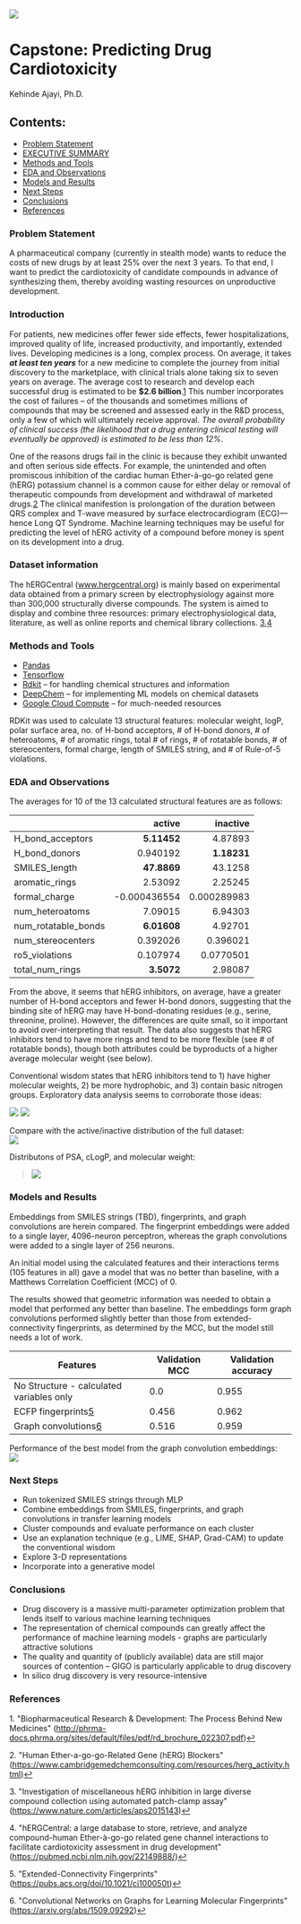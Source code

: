 # ![](https://tutorgum.com/wp-content/uploads/2020/11/molecular.png)
# Capstone: Predicting Drug Cardiotoxicity
Kehinde Ajayi, Ph.D.

## __Contents__:
- [Problem Statement](#Problem-Statement)
- [EXECUTIVE SUMMARY](#Introduction)
- [Methods and Tools](#Methods-and-Tools)
- [EDA and Observations](#EDA-and-Observations)
- [Models and Results](#Models-and-Results)
- [Next Steps](#Next-Steps)
- [Conclusions](#Conclusions)
- [References](#References)




### __Problem Statement__
A pharmaceutical company (currently in stealth mode) wants to reduce the costs of new drugs by at least 25% over the next 3 years. To that end, I want to predict the cardiotoxicity of candidate compounds in advance of synthesizing them, thereby avoiding wasting resources on unproductive development.

### __Introduction__
For patients, new medicines offer fewer side effects, fewer hospitalizations, improved quality of life, increased productivity, and importantly, extended lives. Developing medicines is a long, complex process. On average, it takes ___at least ten years___ for a new medicine to complete the journey from initial discovery to the marketplace, with clinical trials alone taking six to seven years on average. The average cost to research and develop each successful drug is estimated to be __$2.6 billion__.<a id='fnref1'>[1](#ref1)</a> This number incorporates the cost of failures – of the thousands and sometimes millions of compounds that may be screened and assessed early in the R&D process, only a few of which will ultimately receive approval. _The overall probability of clinical success (the likelihood that a drug entering clinical testing will eventually be approved) is estimated to be less than 12%_. 

One of the reasons drugs fail in the clinic is because they exhibit unwanted and often serious side effects.  For example, the unintended and often promiscous inhibition of the cardiac human Ether-à-go-go related gene (hERG) potassium channel is a common cause for either delay or removal of therapeutic compounds from development and withdrawal of marketed drugs.<a id='fnref2'>[2](#ref2)</a> The clinical manifestion is prolongation of the duration between QRS complex and T-wave measured by surface electrocardiogram (ECG)—hence Long QT Syndrome. Machine learning techniques may be useful for predicting the level of hERG activity of a compound before money is spent on its development into a drug.

### __Dataset information__

 The hERGCentral (www.hergcentral.org) is mainly based on experimental data obtained from a primary screen by electrophysiology against more than 300,000 structurally diverse compounds. The system is aimed to display and combine three resources: primary electrophysiological data, literature, as well as online reports and chemical library collections. <a id='fnref3'>[3](#ref3)</a>,<a id='fnref4'>[4](#ref4)</a>


### __Methods and Tools__

- [Pandas](https://pandas.pydata.org/pandas-docs/stable/index.html)
- [Tensorflow]()
- [Rdkit](https://www.rdkit.org/docs/index.html) – for handling chemical structures and information
- [DeepChem](https://deepchem.readthedocs.io/en/latest/index.html) – for implementing ML models on chemical datasets 
- [Google Cloud Compute](https://cloud.google.com/compute) – for much-needed resources

RDKit was used to calculate 13 structural features:  molecular weight, logP, polar surface area, no. of H-bond acceptors, # of H-bond donors, # of heteroatoms, # of aromatic rings, total # of rings, # of rotatable bonds, # of stereocenters, formal charge, length of SMILES string, and # of Rule-of-5 violations.

### __EDA and Observations__

The averages for 10 of the 13 calculated structural features are as follows:


|                     |       active |     inactive |
|:--------------------|-------------:|-------------:|
| H_bond_acceptors    |  **5.11452**     |  4.87893     |
| H_bond_donors       |  0.940192    |  **1.18231**     |
| SMILES_length       | **47.8869**      | 43.1258      |
| aromatic_rings      |  2.53092     |  2.25245     |
| formal_charge       | -0.000436554 |  0.000289983 |
| num_heteroatoms     |  7.09015     |  6.94303     |
| num_rotatable_bonds |  **6.01608**     |  4.92701     |
| num_stereocenters   |  0.392026    |  0.396021    |
| ro5_violations      |  0.107974    |  0.0770501   |
| total_num_rings     |  **3.5072**      |  2.98087     |

From the above, it seems that hERG inhibitors, on average, have a greater number of H-bond acceptors and fewer H-bond donors, suggesting that the binding site of hERG may have H-bond-donating residues (e.g., serine, threonine, proline).  However, the differences are quite small, so it important to avoid over-interpreting that result.  The data also suggests that hERG inhibitors tend to have more rings and tend to be more flexible (see # of rotatable bonds), though both attributes could be byproducts of a higher average molecular weight (see below). 

Conventional wisdom states that hERG inhibitors tend to 1) have higher molecular weights, 2) be more hydrophobic, and 3) contain basic nitrogen groups.  Exploratory data analysis seems to corroborate those ideas:

![](./imgs/basic_nitrogens.png) ![](./imgs/no_basic_nitrogens.png) 

Compare with the active/inactive distribution of the full dataset:  
![](./imgs/baseline.png)

Distributons of PSA, cLogP, and molecular weight:  
>![](./imgs/distributions.png)

### __Models and Results__

Embeddings from SMILES strings (TBD), fingerprints, and graph convolutions are herein compared.  The fingerprint embeddings were added to a single layer, 4096-neuron perceptron, whereas the graph convolutions were added to a single layer of 256 neurons. 

An initial model using the calculated features and their interactions terms (105 features in all) gave a model that was no better than baseline, with a Matthews Correlation Coefficient (MCC) of 0. 


The results showed that geometric information was needed to obtain a model that performed any better than baseline.  The embeddings form graph convolutions performed slightly better than those from extended-connectivity fingerprints, as determined by the MCC, but the model still needs a lot of work.  

|          Features          	| Validation MCC 	| Validation accuracy 	|
|--------------------	|----------------	|---------------------	|
| No Structure - calculated variables only       	| 0.0            	| 0.955               	|
| ECFP fingerprints<a id='fnref5'>[5](#ref5)</a>  	| 0.456          	| 0.962               	|
| Graph convolutions<a id='fnref6'>[6](#ref6)</a>	| 0.516          	| 0.959               	|

Performance of the best model from the graph convolution embeddings:  
![](./imgs/pseudo_roc_curve.png)

### __Next Steps__

- Run tokenized SMILES strings through MLP
- Combine embeddings from SMILES, fingerprints, and graph convolutions in transfer learning models
- Cluster compounds and evaluate performance on each cluster
- Use an explanation technique (e.g., LIME, SHAP, Grad-CAM) to update the conventional wisdom
- Explore 3-D representations
- Incorporate into a generative model

### __Conclusions__ 
- Drug discovery is a massive multi-parameter optimization problem that lends itself to various machine learning techniques
- The representation of chemical compounds can greatly affect the performance of machine learning models - graphs are particularly attractive solutions
- The quality and quantity of (publicly available) data are still major sources of contention – GIGO is particularly applicable to drug discovery
- In silico drug discovery is very resource-intensive


### __References__

<a id="ref1">1</a>. "Biopharmaceutical Research & Development: The Process Behind New Medicines" (http://phrma-docs.phrma.org/sites/default/files/pdf/rd_brochure_022307.pdf)<a href=#fnref1>↩︎</a>

<a id="ref2">2</a>. "Human Ether-a-go-go-Related Gene (hERG) Blockers" (https://www.cambridgemedchemconsulting.com/resources/herg_activity.html)<a href=#fnref2>↩︎</a>

<a id="ref3">3</a>. "Investigation of miscellaneous hERG inhibition in large diverse compound collection using automated patch-clamp assay" (https://www.nature.com/articles/aps2015143)<a href=#fnref3>↩︎</a>

<a id="ref4">4</a>. "hERGCentral: a large database to store, retrieve, and analyze compound-human Ether-à-go-go related gene channel interactions to facilitate cardiotoxicity assessment in drug development" (https://pubmed.ncbi.nlm.nih.gov/22149888/)<a href=#fnref4>↩︎</a>

<a id="ref5">5</a>. "Extended-Connectivity Fingerprints" (https://pubs.acs.org/doi/10.1021/ci100050t)<a href=#fnref5>↩︎</a>

<a id="ref6">6</a>. "Convolutional Networks on Graphs for Learning Molecular Fingerprints" (https://arxiv.org/abs/1509.09292)<a href=#fnref6>↩︎</a>


